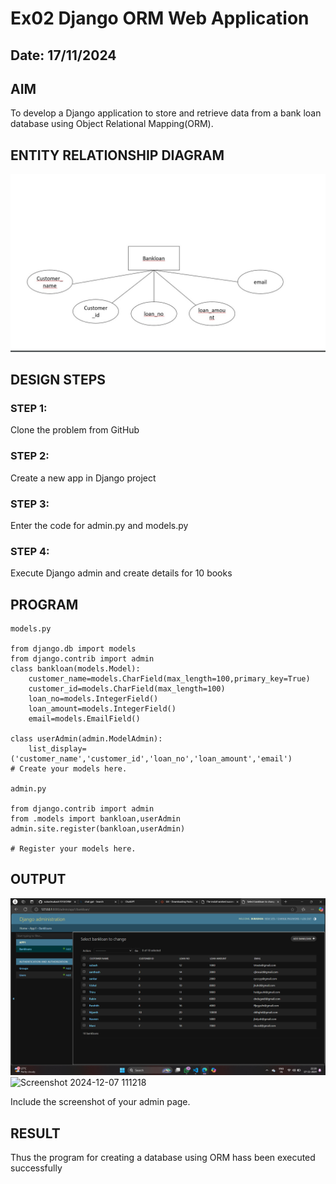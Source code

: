 # Ex02 Django ORM Web Application
## Date: 17/11/2024

## AIM
To develop a Django application to store and retrieve data from a bank loan database using Object Relational Mapping(ORM).

## ENTITY RELATIONSHIP DIAGRAM

![alt text](<WhatsApp Image 2024-11-17 at 22.33.37_87524f35.jpg>)

## DESIGN STEPS

### STEP 1:
Clone the problem from GitHub

### STEP 2:
Create a new app in Django project

### STEP 3:
Enter the code for admin.py and models.py

### STEP 4:
Execute Django admin and create details for 10 books

## PROGRAM

```
models.py

from django.db import models
from django.contrib import admin
class bankloan(models.Model):
    customer_name=models.CharField(max_length=100,primary_key=True)
    customer_id=models.CharField(max_length=100)
    loan_no=models.IntegerField()
    loan_amount=models.IntegerField()
    email=models.EmailField()
 
class userAdmin(admin.ModelAdmin):
    list_display=('customer_name','customer_id','loan_no','loan_amount','email')
# Create your models here.

admin.py

from django.contrib import admin
from .models import bankloan,userAdmin
admin.site.register(bankloan,userAdmin)

# Register your models here.

```












## OUTPUT
![alt text](<Screenshot 2024-11-17 222818.png>)
![Screenshot 2024-12-07 111218](https://github.com/user-attachments/assets/b123f993-e39c-43e1-ba81-32b68ad83ed9)

Include the screenshot of your admin page.


## RESULT
Thus the program for creating a database using ORM hass been executed successfully
